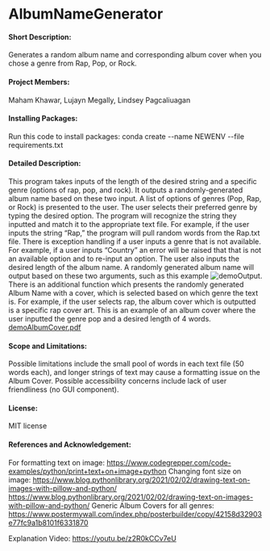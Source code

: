 # AlbumNameGenerator
#### Short Description:
Generates a random album name and corresponding album cover when you chose a genre from Rap, Pop, or Rock.
#### Project Members: 
Maham Khawar, Lujayn Megally, Lindsey Pagcaliuagan
#### Installing Packages:
Run this code to install packages: 
conda create --name NEWENV --file requirements.txt
#### Detailed Description:



This program takes inputs of the length of the desired string and a specific genre (options of rap, pop, and rock). It outputs a randomly-generated album name based on these two input. A list of options of genres (Pop, Rap, or Rock) is presented to the user. The user selects their preferred genre by typing the desired option. The program will recognize the string they inputted and match it to the appropriate text file. For example, if the user inputs the string “Rap,” the program will pull random words from the Rap.txt file. There is exception handling if a user inputs a genre that is not available. For example, if a user inputs “Country” an error will be raised that that is not an available option and to re-input an option. The user also inputs the desired length of the album name. A randomly generated album name will output based on these two arguments, such as this example ![demoOutput](https://user-images.githubusercontent.com/96907296/158492646-e7082df5-eb54-4e2b-b0c8-b085117d3f8f.png). There is an additional function which presents the randomly generated Album Name with a cover, which is selected based on which genre the text is. For example, if the user selects rap, the album cover which is outputted is a specific rap cover art. This is an example of an album cover where the user inputted the genre pop and a desired length of 4 words. [demoAlbumCover.pdf](https://github.com/lujaynmegally1/AlbumNameGenerator/files/8257617/demoAlbumCover.pdf)

#### Scope and Limitations:
Possible limitations include the small pool of words in each text file (50 words each), and longer strings of text may cause a formatting issue on the Album Cover. Possible accessibility concerns include lack of user friendliness (no GUI component). 

#### License:
MIT license
#### References and Acknowledgement:
For formatting text on image: https://www.codegrepper.com/code-examples/python/print+text+on+image+python
Changing font size on image: https://www.blog.pythonlibrary.org/2021/02/02/drawing-text-on-images-with-pillow-and-python/
https://www.blog.pythonlibrary.org/2021/02/02/drawing-text-on-images-with-pillow-and-python/
Generic Album Covers for all genres: https://www.postermywall.com/index.php/posterbuilder/copy/42158d32903e77fc9a1b8101f6331870

Explanation Video: https://youtu.be/z2R0kCCv7eU
